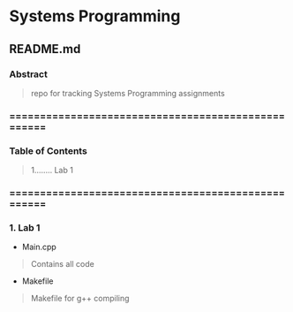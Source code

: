 <h1>Systems Programming</h1>
<h2>README.md</h2>

### Abstract
> repo for tracking Systems Programming assignments 

### ===================================================
### Table of Contents
> 1........ Lab 1
### ===================================================

### 1. Lab 1
* Main.cpp
> Contains all code
* Makefile
> Makefile for g++ compiling 
